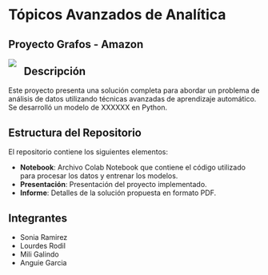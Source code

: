 # Tópicos Avanzados de Analítica
## Proyecto Grafos - Amazon
<img src="https://github.com/AnguieGarciaB/topicosanalitica/edit/main/Proyecto%20Grafos/Amazon_Belleza.jpg" style="float: left; margin-right: 15px;" />


## Descripción
Este proyecto presenta una solución completa para abordar un problema de análisis de datos utilizando técnicas avanzadas de aprendizaje automático. Se desarrolló un modelo de XXXXXX en Python.

## Estructura del Repositorio
El repositorio contiene los siguientes elementos:

- **Notebook**: Archivo Colab Notebook que contiene el código utilizado para procesar los datos y entrenar los modelos.
- **Presentación**: Presentación del proyecto implementado.
- **Informe**: Detalles de la solución propuesta en formato PDF.


## Integrantes
- Sonia Ramirez
- Lourdes Rodil
- Mili Galindo
- Anguie Garcia
